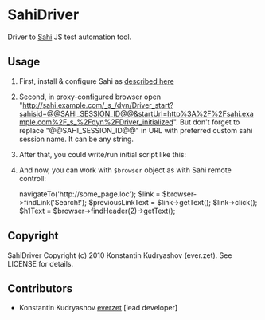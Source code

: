 SahiDriver
==========

Driver to [Sahi](http://sahi.co.in/w/sahi) JS test automation tool.

Usage
-----

1. First, install & configure Sahi as [described here](http://sahi.co.in/w/using-sahi)
2. Second, in proxy-configured browser open "http://sahi.example.com/_s_/dyn/Driver_start?sahisid=@@SAHI_SESSION_ID@@&startUrl=http%3A%2F%2Fsahi.example.com%2F_s_%2Fdyn%2FDriver_initialized". But don't forget to replace "@@SAHI_SESSION_ID@@" in URL with preferred custom sahi session name. It can be any string.
3. After that, you could write/run initial script like this:

    <?php
    
    require_once '/sahi/driver/path/autoload.php.dist';
    
    use Everzet\SahiDriver;
    
    $connection = new SahiDriver\Connection('@@SAHI_SESSION_ID@@'); // replace with your custom session ID
    $browser    = new SahiDriver\Browser($connection);

4. And now, you can work with `$browser` object as with Sahi remote controll:

    <?php
    
    ...
    
    $browser->navigateTo('http://some_page.loc');
    
    $link = $browser->findLink('Search!');
    $previousLinkText = $link->getText();
    $link->click();
    
    $h1Text = $browser->findHeader(2)->getText();


Copyright
---------

SahiDriver Copyright (c) 2010 Konstantin Kudryashov (ever.zet). See LICENSE for details.

Contributors
------------

* Konstantin Kudryashov [everzet](http://github.com/everzet) [lead developer]